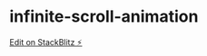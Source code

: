 # infinite-scroll-animation

[Edit on StackBlitz ⚡️](https://stackblitz.com/edit/ngx-infinite-scroll-vkrr37)